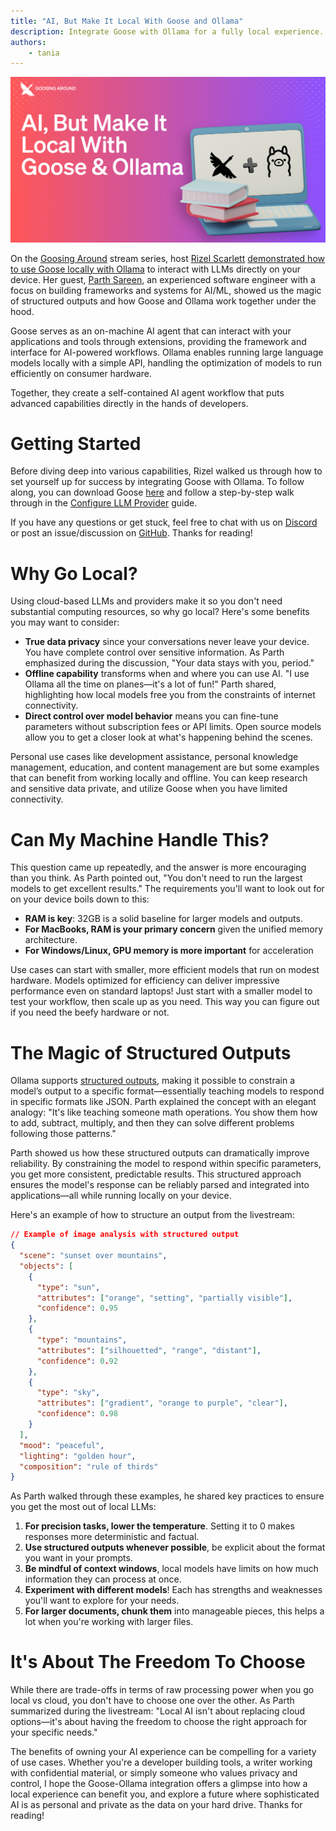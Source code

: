 ```yaml
---
title: "AI, But Make It Local With Goose and Ollama"
description: Integrate Goose with Ollama for a fully local experience.
authors: 
    - tania
---
```


![blog cover](gooseollama.png)

On the [Goosing Around](https://youtube.com/playlist?list=PLyMFt_U2IX4uFFhd_2TD9-tlJkgHMMb6F&feature=shared) stream series, host [Rizel Scarlett](https://www.linkedin.com/in/rizel-bobb-semple/) [demonstrated how to use Goose locally with Ollama](https://youtube.com/watch?v=WG10r2N0IwM?feature=share) to interact with LLMs directly on your device. Her guest, [Parth Sareen](https://www.linkedin.com/in/parthsareen/), an experienced software engineer with a focus on building frameworks and systems for AI/ML, showed us the magic of structured outputs and how Goose and Ollama work together under the hood.

<!--truncate-->

Goose serves as an on-machine AI agent that can interact with your applications and tools through extensions, providing the framework and interface for AI-powered workflows. Ollama enables running large language models locally with a simple API, handling the optimization of models to run efficiently on consumer hardware.

Together, they create a self-contained AI agent workflow that puts advanced capabilities directly in the hands of developers.

# Getting Started
Before diving deep into various capabilities, Rizel walked us through how to set yourself up for success by integrating Goose with Ollama. To follow along, you can download Goose [here](https://block.github.io/goose/) and follow a step-by-step walk through in the [Configure LLM Provider](https://block.github.io/goose/docs/getting-started/providers) guide.

If you have any questions or get stuck, feel free to chat with us on [Discord](https://discord.gg/block-opensource) or post an issue/discussion on [GitHub](https://github.com/block/goose/). Thanks for reading!

# Why Go Local?
Using cloud-based LLMs and providers make it so you don't need substantial computing resources, so why go local? Here's some benefits you may want to consider:

- **True data privacy** since your conversations never leave your device. You have complete control over sensitive information. As Parth emphasized during the discussion, "Your data stays with you, period."
- **Offline capability** transforms when and where you can use AI. "I use Ollama all the time on planes—it's a lot of fun!" Parth shared, highlighting how local models free you from the constraints of internet connectivity.
- **Direct control over model behavior** means you can fine-tune parameters without subscription fees or API limits. Open source models allow you to get a closer look at what's happening behind the scenes.

Personal use cases like development assistance, personal knowledge management, education, and content management are but some examples that can benefit from working locally and offline. You can keep research and sensitive data private, and utilize Goose when you have limited connectivity.

# Can My Machine Handle This?
This question came up repeatedly, and the answer is more encouraging than you think. As Parth pointed out, "You don't need to run the largest models to get excellent results." The requirements you'll want to look out for on your device boils down to this:

- **RAM is key**: 32GB is a solid baseline for larger models and outputs.
- **For MacBooks, RAM is your primary concern** given the unified memory architecture.
- **For Windows/Linux, GPU memory is more important** for acceleration

Use cases can start with smaller, more efficient models that run on modest hardware. Models optimized for efficiency can deliver impressive performance even on standard laptops! Just start with a smaller model to test your workflow, then scale up as you need. This way you can figure out if you need the beefy hardware or not.

# The Magic of Structured Outputs
Ollama supports [structured outputs](https://ollama.com/blog/structured-outputs), making it possible to constrain a model’s output to a specific format—essentially teaching models to respond in specific formats like JSON. Parth explained the concept with an elegant analogy: "It's like teaching someone math operations. You show them how to add, subtract, multiply, and then they can solve different problems following those patterns."

Parth showed us how these structured outputs can dramatically improve reliability. By constraining the model to respond within specific parameters, you get more consistent, predictable results. This structured approach ensures the model's response can be reliably parsed and integrated into applications—all while running locally on your device.

Here's an example of how to structure an output from the livestream:

```json
// Example of image analysis with structured output
{
  "scene": "sunset over mountains",
  "objects": [
    {
      "type": "sun",
      "attributes": ["orange", "setting", "partially visible"],
      "confidence": 0.95
    },
    {
      "type": "mountains",
      "attributes": ["silhouetted", "range", "distant"],
      "confidence": 0.92
    },
    {
      "type": "sky",
      "attributes": ["gradient", "orange to purple", "clear"],
      "confidence": 0.98
    }
  ],
  "mood": "peaceful",
  "lighting": "golden hour",
  "composition": "rule of thirds"
}
```
As Parth walked through these examples, he shared key practices to ensure you get the most out of local LLMs:

1. **For precision tasks, lower the temperature**. Setting it to 0 makes responses more deterministic and factual.
2. **Use structured outputs whenever possible**, be explicit about the format you want in your prompts.
3. **Be mindful of context windows**, local models have limits on how much information they can process at once.
4. **Experiment with different models**! Each has strengths and weaknesses you'll want to explore for your needs.
5. **For larger documents, chunk them** into manageable pieces, this helps a lot when you're working with larger files.

# It's About The Freedom To Choose
While there are trade-offs in terms of raw processing power when you go local vs cloud, you don't have to choose one over the other. As Parth summarized during the livestream: "Local AI isn't about replacing cloud options—it's about having the freedom to choose the right approach for your specific needs."

The benefits of owning your AI experience can be compelling for a variety of use cases. Whether you're a developer building tools, a writer working with confidential material, or simply someone who values privacy and control, I hope the Goose-Ollama integration offers a glimpse into how a local experience can benefit you, and explore a future where sophisticated AI is as personal and private as the data on your hard drive. Thanks for reading!

<head>
  <meta property="og:title" content="Goosing Around: AI, But Make It Local With Goose and Ollama" />
  <meta property="og:type" content="article" />
  <meta property="og:url" content="https://block.github.io/goose/blog/2025/03/13/goose-ollama-local" />
  <meta property="og:description" content="Integrate Goose with Ollama for a fully local experience." />
  <meta property="og:image" content="http://block.github.io/goose/assets/images/gooseollama.png" />
  <meta name="twitter:card" content="summary_large_image" />
  <meta property="twitter:domain" content="block.github.io/goose" />
  <meta name="twitter:title" content="Goosing Around: AI, But Make It Local With Goose and Ollama" />
  <meta name="twitter:description" content="Integrate Goose with Ollama for a fully local experience." />
  <meta name="twitter:image" content="http://block.github.io/goose/assets/images/gooseollama.png" />
</head>